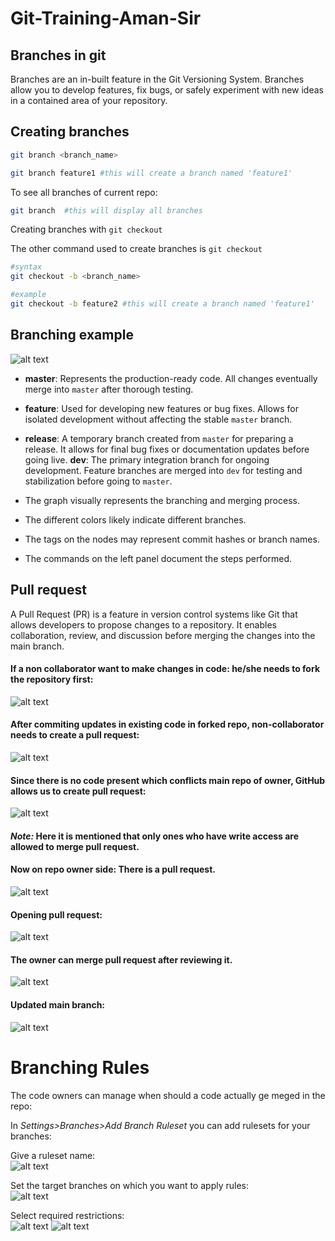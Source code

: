 # Git-Training-Aman-Sir

## Branches in git
Branches are an in-built feature in the Git Versioning System. Branches allow you to develop features, fix bugs, or safely experiment with new ideas in a contained area of your repository.


## Creating branches
```bash
git branch <branch_name> 

git branch feature1 #this will create a branch named 'feature1'
```

To see all branches of current repo:

```bash
git branch  #this will display all branches
```

Creating branches with `git checkout`

The other command used to create branches is `git checkout` 

```bash
#syntax
git checkout -b <branch_name> 

#example
git checkout -b feature2 #this will create a branch named 'feature1'
```

## Branching example
![alt text](<Screenshot 2025-02-03 161736.png>)
<br>
* **master**: Represents the production-ready code. All changes eventually merge into `master` after thorough testing.
* **feature**: Used for developing new features or bug fixes.  Allows for isolated development without affecting the stable `master` branch.
* **release**: A temporary branch created from `master` for preparing a release. It allows for final bug fixes or documentation updates before going live.
**dev**: The primary integration branch for ongoing development. Feature branches are merged into `dev` for testing and stabilization before going to `master`.

* The graph visually represents the branching and merging process.
* The different colors likely indicate different branches.
* The tags on the nodes may represent commit hashes or branch names.
* The commands on the left panel document the steps performed.


## Pull request
A Pull Request (PR) is a feature in version control systems like Git that allows developers to propose changes to a repository. It enables collaboration, review, and discussion before merging the changes into the main branch.

#### If a non collaborator want to make changes in code: he/she needs to fork the repository first:<br>
![alt text](image.png)


#### After commiting updates in existing code in forked repo, non-collaborator needs to create a pull request:<br>
![alt text](image-1.png)

#### Since there is no code present which conflicts main repo of owner, GitHub allows us to create pull request:<br>
![alt text](image-2.png)

#### *Note:* Here it is mentioned that only ones who have write access are allowed to merge pull request.

#### Now on repo owner side: There is a pull request.<br>
![alt text](image-3.png)

#### Opening pull request:<br>
![alt text](image-4.png)

#### The owner can merge pull request after reviewing it.<br>
![alt text](image-5.png)

#### Updated main branch:<br>
![alt text](image-6.png)


# Branching Rules
The code owners can manage when should a code actually ge meged in the repo:

In *Settings>Branches>Add Branch Ruleset* you can add rulesets for your branches:

Give a ruleset name:<br>
![alt text](image-8.png)

Set the target branches on which you want to apply rules:<br>
![alt text](image-9.png)<br>

Select required restrictions:<br>
![alt text](image-10.png)
![alt text](image-11.png)
